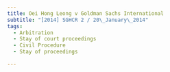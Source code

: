 ```yaml
---
title: Oei Hong Leong v Goldman Sachs International
subtitle: "[2014] SGHCR 2 / 20\_January\_2014"
tags:
  - Arbitration
  - Stay of court proceedings
  - Civil Procedure
  - Stay of proceedings

---
```


